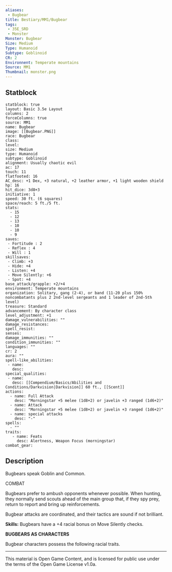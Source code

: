 ```yaml
---
aliases:
 - Bugbear
title: Bestiary/MM1/Bugbear
tags: 
 - 35E_SRD
 - Monster
Monster: Bugbear
Size: Medium
Type: Humanoid
Subtype: Goblinoid
CR: 2
Environnent: Temperate mountains
Source: MM1
Thumbnail: monster.png
---
```


## Statblock

```statblock
statblock: true
layout: Basic 3.5e Layout
columns: 2
forceColumns: true
source: MM1 
name: Bugbear
image: [[Bugbear.PNG]]
race: Bugbear
class: 
level: 
size: Medium
type: Humanoid
subtype: Goblinoid
alignment: Usually chaotic evil
ac: 17
touch: 11
flatfooted: 16
AC_desc: +1 Dex, +3 natural, +2 leather armor, +1 light wooden shield
hp: 16
hit_dice: 3d8+3
initiative: 1
speed: 30 ft. (6 squares)
space/reach: 5 ft./5 ft.
stats:
  - 15
  - 12
  - 13
  - 10
  - 10
  - 9
saves:
 - Fortitude : 2
 - Reflex : 4
 - Will : 1
skillsaves:
 - Climb: +3
 - Hide: +4
 - Listen: +4
 - Move Silently: +6
 - Spot: +4
base_attack/grapple: +2/+4
environment: Temperate mountains
organization: Solitary, gang (2-4), or band (11-20 plus 150% noncombatants plus 2 2nd-level sergeants and 1 leader of 2nd-5th level)
treasure: Standard
advancement: By character class
level_adjustment: +1
damage_vulnerabilities: ""
damage_resistances: 
spell_resist: 
senses: 
damage_immunities: ""
condition_immunities: ""
languages: ""
cr: 2
aura: ""
spell-like_abilities:
 - name: 
   desc: 
special_qualities:
 - name:
   desc: [[Compendium/Basics/Abilities and Conditions/Darkvision|Darkvision]] 60 ft., [[Scent]]
actions:
  - name: Full Attack
    desc: "Morningstar +5 melee (1d8+2) or javelin +3 ranged (1d6+2)"
  - name: Attack
    desc: "Morningstar +5 melee (1d8+2) or javelin +3 ranged (1d6+2)"
  - name: special attacks
    desc: "-"
spells:
  - ""
traits:
   - name: Feats
     desc: Alertness, Weapon Focus (morningstar)
combat_gear:  
```

## Description



Bugbears speak Goblin and Common.

COMBAT

Bugbears prefer to ambush opponents whenever possible. When hunting, they normally send scouts ahead of the main group that, if they spy prey, return to report and bring up reinforcements.

Bugbear attacks are coordinated, and their tactics are sound if not brilliant.


**Skills:** Bugbears have a +4 racial bonus on Move Silently checks.


**BUGBEARS AS CHARACTERS**


Bugbear characters possess the following racial traits.

---

This material is Open Game Content, and is licensed for public use under the terms of the Open Game License v1.0a.
